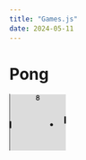 ```yaml
---
title: "Games.js"
date: 2024-05-11
---
```


# Pong

<img src="/Images/Pong.png" alt="Image of pong" width="20%">


